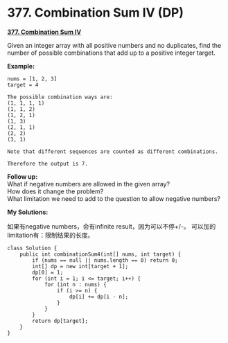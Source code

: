 # 377. Combination Sum IV \(DP\)

[**377. Combination Sum IV**](https://leetcode.com/problems/combination-sum-iv/description/)

Given an integer array with all positive numbers and no duplicates, find the number of possible combinations that add up to a positive integer target.

**Example:**

```text
nums = [1, 2, 3]
target = 4

The possible combination ways are:
(1, 1, 1, 1)
(1, 1, 2)
(1, 2, 1)
(1, 3)
(2, 1, 1)
(2, 2)
(3, 1)

Note that different sequences are counted as different combinations.

Therefore the output is 7.
```

**Follow up:**  
What if negative numbers are allowed in the given array?  
How does it change the problem?  
What limitation we need to add to the question to allow negative numbers?

**My Solutions:**

如果有negative numbers，会有infinite result，因为可以不停+/-。 可以加的limitation有：限制结果的长度。

```text
class Solution {
    public int combinationSum4(int[] nums, int target) {
        if (nums == null || nums.length == 0) return 0;
        int[] dp = new int[target + 1];
        dp[0] = 1;
        for (int i = 1; i <= target; i++) {
            for (int n : nums) {
                if (i >= n) {
                    dp[i] += dp[i - n];
                }
            }
        }
        return dp[target];
    }
}
```

